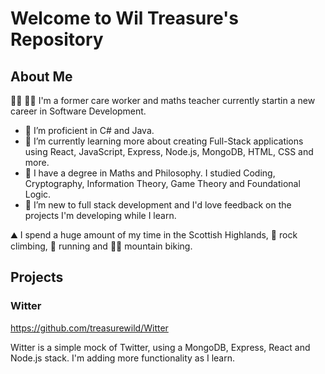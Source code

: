 # Welcome to Wil Treasure's Repository

## About Me

🧑‍⚕️ 👨‍🏫 I'm a former care worker and maths teacher currently startin a new career in Software Development.

- 🥋 I’m proficient in C# and Java.
- 🌱 I’m currently learning more about creating Full-Stack applications using React, JavaScript, Express, Node.js, MongoDB, HTML, CSS and more.
- 🧮 I have a degree in Maths and Philosophy. I studied Coding, Cryptography, Information Theory, Game Theory and Foundational Logic.
- 💬 I’m new to full stack development and I'd love feedback on the projects I'm developing while I learn.

⛰️ I spend a huge amount of my time in the Scottish Highlands, 🧗 rock climbing, 🏃 running and 🚵‍♂️ mountain biking.

## Projects

### Witter

https://github.com/treasurewild/Witter

Witter is a simple mock of Twitter, using a MongoDB, Express, React and Node.js stack. I'm adding more functionality as I learn.
